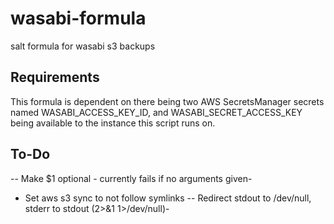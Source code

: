 # wasabi-formula
salt formula for wasabi s3 backups

## Requirements
This formula is dependent on there being two AWS SecretsManager secrets named WASABI_ACCESS_KEY_ID, and WASABI_SECRET_ACCESS_KEY being available to the instance this script runs on.

## To-Do
-- Make $1 optional - currently fails if no arguments given-
- Set aws s3 sync to not follow symlinks
-- Redirect stdout to /dev/null, stderr to stdout (2>&1 1>/dev/null)-
